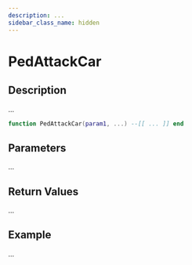 ```yaml
---
description: ...
sidebar_class_name: hidden
---
```


# PedAttackCar

## Description

...

```lua
function PedAttackCar(param1, ...) --[[ ... ]] end
```

## Parameters

...

## Return Values

...

## Example

...

